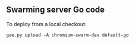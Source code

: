 Swarming server Go code
-----------------------

To deploy from a local checkout:

```
gae.py upload -A chromium-swarm-dev default-go
```
